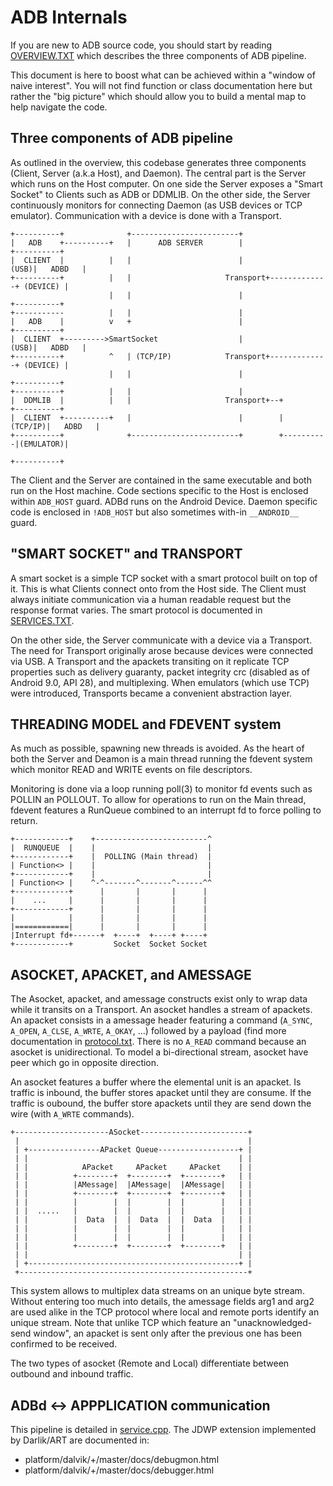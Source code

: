 # ADB Internals

If you are new to ADB source code, you should start by reading [OVERVIEW.TXT](OVERVIEW.TXT) which describes the three components of ADB pipeline.

This document is here to boost what can be achieved within a "window of naive interest". You will not find function or class documentation here but rather the "big picture" which should allow you to build a mental map to help navigate the code.

## Three components of ADB pipeline

As outlined in the overview, this codebase generates three components (Client, Server (a.k.a Host), and Daemon). The central part is the Server which runs on the Host computer. On one side the Server exposes a "Smart Socket" to Clients such as ADB or DDMLIB. On the other side, the Server continuously monitors for connecting Daemon (as USB devices or TCP emulator). Communication with a device is done with a Transport.

```
+----------+              +------------------------+
|   ADB    +----------+   |      ADB SERVER        |                   +----------+
|  CLIENT  |          |   |                        |              (USB)|   ADBD   |
+----------+          |   |                     Transport+-------------+ (DEVICE) |
                      |   |                        |                   +----------+
+-----------          |   |                        |
|   ADB    |          v   +                        |                   +----------+
|  CLIENT  +--------->SmartSocket                  |              (USB)|   ADBD   |
+----------+          ^   | (TCP/IP)            Transport+-------------+ (DEVICE) |
                      |   |                        |                   +----------+
+----------+          |   |                        |
|  DDMLIB  |          |   |                     Transport+--+          +----------+
|  CLIENT  +----------+   |                        |        |  (TCP/IP)|   ADBD   |
+----------+              +------------------------+        +----------|(EMULATOR)|
                                                                       +----------+
```

The Client and the Server are contained in the same executable and both run on the Host machine. Code sections specific to the Host is enclosed within `ADB_HOST` guard. ADBd runs on the Android Device. Daemon specific code is enclosed in `!ADB_HOST` but also sometimes with-in `__ANDROID__` guard.


## "SMART SOCKET" and TRANSPORT

A smart socket is a simple TCP socket with a smart protocol built on top of it. This is what Clients connect onto from the Host side. The Client must always initiate communication via a human readable request but the response format varies. The smart protocol is documented in [SERVICES.TXT](SERVICES.TXT).

On the other side, the Server communicate with a device via a Transport. The need for Transport originally arose because devices were connected via USB. A Transport and the apackets transiting on it replicate TCP properties such as delivery guaranty, packet integrity crc (disabled as of Android 9.0, API 28), and multiplexing. When emulators (which use TCP) were introduced, Transports became a convenient abstraction layer.

## THREADING MODEL and FDEVENT system

As much as possible, spawning new threads is avoided. As the heart of both the Server and Deamon is a main thread running the fdevent system which monitor READ and WRITE events on file descriptors.

Monitoring is done via a loop running poll(3) to monitor fd events such as POLLIN an POLLOUT. To allow for operations to run on the Main thread, fdevent features a RunQueue combined to an interrupt fd to force polling to return.

```
+------------+    +-------------------------^
|  RUNQUEUE  |    |                         |
+------------+    |  POLLING (Main thread)  |
| Function<> |    |                         |
+------------+    |                         |
| Function<> |    ^-^-------^-------^------^^
+------------+      |       |       |      |
|    ...     |      |       |       |      |
+------------+      |       |       |      |
|            |      |       |       |      |
|============|      |       |       |      |
|Interrupt fd+------+  +----+  +----+ +----+
+------------+         Socket  Socket Socket
```

## ASOCKET, APACKET, and AMESSAGE

The Asocket, apacket, and amessage constructs exist only to wrap data while it transits on a Transport. An asocket handles a stream of apackets. An apacket consists in a amessage header featuring a command (`A_SYNC`, `A_OPEN`, `A_CLSE`, `A_WRTE`, `A_OKAY`, ...) followed by a payload (find more documentation in [protocol.txt](protocol.txt). There is no `A_READ` command because an asocket is unidirectional. To model a bi-directional stream, asocket have peer which go in opposite direction.

An asocket features a buffer where the elemental unit is an apacket. Is traffic is inbound, the buffer stores apacket until they are consume. If the traffic is oubound, the buffer store apackets until they are send down the wire (with `A_WRTE` commands).

```
+---------------------ASocket------------------------+
 |                                                   |
 | +----------------APacket Queue------------------+ |
 | |                                               | |
 | |            APacket     APacket     APacket    | |
 | |          +--------+  +--------+  +--------+   | |
 | |          |AMessage|  |AMessage|  |AMessage|   | |
 | |          +--------+  +--------+  +--------+   | |
 | |          |        |  |        |  |        |   | |
 | |  .....   |        |  |        |  |        |   | |
 | |          |  Data  |  |  Data  |  |  Data  |   | |
 | |          |        |  |        |  |        |   | |
 | |          |        |  |        |  |        |   | |
 | |          +--------+  +--------+  +--------+   | |
 | |                                               | |
 | +-----------------------------------------------+ |
 +---------------------------------------------------+
```

This system allows to multiplex data streams on an unique byte stream.  Without entering too much into details, the amessage fields arg1 and arg2 are used alike in the TCP protocol where local and remote ports identify an unique stream. Note that unlike TCP which feature an "unacknowledged-send window", an apacket is sent only after the previous one has been confirmed to be received.

The two types of asocket (Remote and Local) differentiate between outbound and inbound traffic.

## ADBd <-> APPPLICATION communication

This pipeline is detailed in [service.cpp](service.cpp). The JDWP extension implemented by Darlik/ART are documented in:
- platform/dalvik/+/master/docs/debugmon.html
- platform/dalvik/+/master/docs/debugger.html
